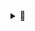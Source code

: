 <details>
<summary>📖</summary>
        
- [Beginner](https://leetcode.com/discuss/study-guide/1072548/A-Beginners-guid-to-BFS-and-DFS)
</details>
